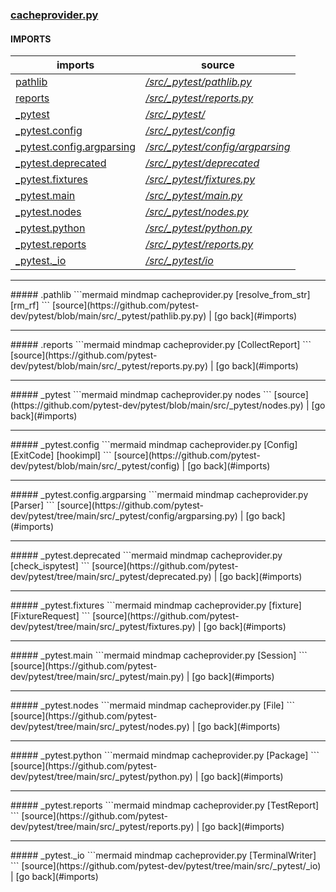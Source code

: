 ### [cacheprovider.py](https://github.com/pytest-dev/pytest/blob/main/src/_pytest/cacheprovider.py)

#### IMPORTS
|imports |source |
|--|---| 
|[pathlib](#pathlib)| [*/src/_pytest/pathlib.py*](https://github.com/pytest-dev/pytest/blob/main/src/_pytest/pathlib.py) |
|[reports](#reports)|[*/src/_pytest/reports.py*](https://github.com/pytest-dev/pytest/blob/main/src/_pytest/reports.py) |
|[_pytest](#_pytest)|[*/src/_pytest/*](https://github.com/pytest-dev/pytest/blob/main/src/_pytest)|
|[_pytest.config](#_pytestconfig)|[*/src/_pytest/config*](https://github.com/pytest-dev/pytest/tree/main/src/_pytest/config)|
|[_pytest.config.argparsing](#_pytestconfigargparsing)|[*/src/_pytest/config/argparsing*](https://github.com/pytest-dev/pytest/tree/main/src/_pytest/config/argparsing)|
|[_pytest.deprecated](#_pytestdeprecated)|[*/src/_pytest/deprecated*](https://github.com/pytest-dev/pytest/tree/main/src/_pytest/deprecated)|
|[_pytest.fixtures](#_pytestfixtures)|[*/src/_pytest/fixtures.py*](https://github.com/pytest-dev/pytest/tree/main/src/_pytest/fixtures.py)|
|[_pytest.main](#_pytestmain)|[*/src/_pytest/main.py*](https://github.com/pytest-dev/pytest/tree/main/src/_pytest/main.py)|
|[_pytest.nodes](#_pytestnodes)|[*/src/_pytest/nodes.py*](https://github.com/pytest-dev/pytest/tree/main/src/_pytest/nodes.py)|
|[_pytest.python](#_pytestpython)|[*/src/_pytest/python.py*](https://github.com/pytest-dev/pytest/tree/main/src/_pytest/python.py)|
|[_pytest.reports](#_pytestreports)|[*/src/_pytest/reports.py*](https://github.com/pytest-dev/pytest/tree/main/src/_pytest/reports.py)|
|[_pytest._io](#_pytestio)|[*/src/_pytest/io*](https://github.com/pytest-dev/pytest/tree/main/src/_pytest/_io) |

<hr>
##### .pathlib
```mermaid
mindmap
    cacheprovider.py
        [resolve_from_str]
        [rm_rf]
```
[source](https://github.com/pytest-dev/pytest/blob/main/src/_pytest/pathlib.py.py) | [go back](#imports)

<hr>
##### .reports
```mermaid
mindmap
    cacheprovider.py
        [CollectReport]
```
[source](https://github.com/pytest-dev/pytest/blob/main/src/_pytest/reports.py.py) | [go back](#imports)

<hr>
##### _pytest
```mermaid
mindmap
    cacheprovider.py
        nodes
```
[source](https://github.com/pytest-dev/pytest/blob/main/src/_pytest/nodes.py) | [go back](#imports)

<hr>
##### _pytest.config
```mermaid
mindmap
    cacheprovider.py
        [Config]
        [ExitCode]
        [hookimpl]
```
[source](https://github.com/pytest-dev/pytest/blob/main/src/_pytest/config) | [go back](#imports)

<hr>
##### _pytest.config.argparsing
```mermaid
mindmap
    cacheprovider.py
        [Parser]
```
[source](https://github.com/pytest-dev/pytest/tree/main/src/_pytest/config/argparsing.py) | [go back](#imports)

<hr>
##### _pytest.deprecated
```mermaid
mindmap
    cacheprovider.py
        [check_ispytest]
```
[source](https://github.com/pytest-dev/pytest/tree/main/src/_pytest/deprecated.py) | [go back](#imports)

<hr>
##### _pytest.fixtures
```mermaid
mindmap
    cacheprovider.py
        [fixture]
        [FixtureRequest]
```
[source](https://github.com/pytest-dev/pytest/tree/main/src/_pytest/fixtures.py) | [go back](#imports)

<hr>
##### _pytest.main
```mermaid
mindmap
    cacheprovider.py
        [Session]
```
[source](https://github.com/pytest-dev/pytest/tree/main/src/_pytest/main.py) | [go back](#imports)

<hr>
##### _pytest.nodes
```mermaid
mindmap
    cacheprovider.py
        [File]
```
[source](https://github.com/pytest-dev/pytest/tree/main/src/_pytest/nodes.py) | [go back](#imports)

<hr>
##### _pytest.python
```mermaid
mindmap
    cacheprovider.py
        [Package]
```
[source](https://github.com/pytest-dev/pytest/tree/main/src/_pytest/python.py) | [go back](#imports)

<hr>
##### _pytest.reports
```mermaid
mindmap
    cacheprovider.py
        [TestReport]
```
[source](https://github.com/pytest-dev/pytest/tree/main/src/_pytest/reports.py) | [go back](#imports)

<hr>
##### _pytest._io
```mermaid
mindmap
    cacheprovider.py
        [TerminalWriter]
```
[source](https://github.com/pytest-dev/pytest/tree/main/src/_pytest/_io) | [go back](#imports)